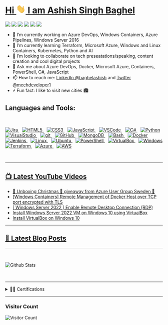 # [Hi <img width="30px" src="https://raw.githubusercontent.com/ABSphreak/ABSphreak/master/gifs/Hi.gif"> I am Ashish Singh Baghel][website]

[<img height="30" src="https://img.shields.io/badge/linkedin-blue.svg?&style=for-the-badge&logo=linkedin" />][linkedIn]
[<img height="30" src="https://img.shields.io/badge/Medium-12100E?style=for-the-badge&logo=medium&logoColor=white" />][medium]
[<img height="30" src="https://img.shields.io/youtube/channel/subscribers/UCJ7uLE5xaKA7qScKSX5Z_mw?label=YouTube&logo=youtube&logoColor=red&style=for-the-badge">][youtube]
[<img height="30" src="https://img.shields.io/twitter/follow/mechdeveloper?logo=twitter&style=for-the-badge" />][twitter]
[<img height="30" src="https://img.shields.io/twitch/status/ashishsinghbaghel?logo=twitch&style=for-the-badge" />][twitch]
[<img height="30" src="https://img.shields.io/github/followers/mechdeveloper?label=Github&logo=github&style=for-the-badge" />][github]

- 🔭 I’m currently working on Azure DevOps, Windows Containers, Azure Pipelines, Windows Server 2016
- 🌱 I’m currently learning Terraform, Microsoft Azure, Windows and Linux Containers, Kubernetes, Python and AI
- 👯 I’m looking to collaborate on tech preseatations/speaking, content creation and cool digital projects
- 💬 Ask me about Azure DevOps, Docker, Microsoft Azure, Containers, PowerShell, C#, JavaScript
- 📫 How to reach me: [LinkedIn @baghelashish][linkedin] and [Twitter @mechdeveloper1][twitter]
- ⚡ Fun fact: I like to visit new cities 🏙

## Languages and Tools:
<br>
<p align="left">
  <a style="padding-right:10px;" target="blank" href="https://www.atlassian.com/software/jira"> 
    <img width="40" height="40" alt="Jira" src="https://img.icons8.com/color/72/jira.png" />
  </a>
  <a style="padding-right:10px;" target="blank" href="https://developer.mozilla.org/en-US/docs/Glossary/HTML5">
    <img width="40" height="40" alt="HTML5" src="https://img.icons8.com/color/72/html-5--v1.png" />
  </a>
  <a style="padding-right:10px;" target="blank" href="https://developer.mozilla.org/en-US/docs/Web/CSS">
    <img width="40" height="40" alt="CSS3" src="https://img.icons8.com/color/72/css3.png" />
  </a>
  <a style="padding-right:10px;" target="blank" href="https://developer.mozilla.org/en-US/docs/Web/JavaScript">
    <img width="40" height="40" alt="JavaScript" src="https://img.icons8.com/color/72/javascript--v1.png" />
  </a>
  <a style="padding-right:10px;" target="blank" href="https://code.visualstudio.com/">
    <img width="40" height="40" alt="VSCode" src="https://img.icons8.com/fluency/72/visual-studio-code-2019.png" />
  </a>
  <a style="padding-right:10px;" target="blank" href="https://docs.microsoft.com/en-us/dotnet/csharp/">
    <img width="40" height="40" alt="C#" src="https://img.icons8.com/color/72/c-sharp-logo.png" />  
  </a>
  <a style="padding-right:10px;" target="blank" href="https://www.python.org/">
    <img width="40" height="40" alt="Python" src="https://img.icons8.com/fluency/72/python.png" />
  </a>
  <a style="padding-right:10px;" target="blank" href="https://visualstudio.microsoft.com/vs/">    
    <img width="40" height="40" alt="VisualStudio" src="https://img.icons8.com/fluency/72/visual-studio.png" />
  </a>
  <a style="padding-right:10px;" target="blank" href="https://git-scm.com/">
    <img width="40" height="40" alt="git" src="https://img.icons8.com/color/72/git.png" />
  </a>
  <a style="padding-right:10px;" target="blank" href="https://github.com/">
    <img width="40" height="40" alt="GitHub" src="https://img.icons8.com/color/72/github--v1.png" />
  </a>
  <a style="padding-right:10px;" target="blank" href="https://www.mongodb.com/">
    <img width="40" height="40" alt="MongoDB" src="https://img.icons8.com/color/72/mongodb.png" />
  </a>
  <a style="padding-right:10px;" target="blank" href="https://www.gnu.org/software/bash/">
    <img width="40" height="40" alt="Bash" src="https://img.icons8.com/plasticine/2x/bash.png" />
  </a>
  <a style="padding-right:10px;" target="blank" href="https://docs.docker.com/">
    <img width="40" height="40" alt="Docker" src="https://img.icons8.com/fluency/72/docker.png" />
  </a>
  <a style="padding-right:10px;" target="blank" href="https://www.jenkins.io/doc/">
    <img width="40" height="40" alt="Jenkins" src="https://img.icons8.com/color/72/jenkins.png" />
  </a>
  <a style="padding-right:10px;" target="blank" href="https://docs.kernel.org/">
    <img width="40" height="40" alt="Linux" src="https://img.icons8.com/color/72/linux--v1.png" />
  </a>
  <a style="padding-right:10px;" target="blank" href="https://ubuntu.com/server/docs">
    <img width="40" height="40" alt="Ubuntu" src="https://img.icons8.com/color/72/ubuntu--v1.png" />
  </a>
  <a style="padding-right:10px;" target="blank" href="https://docs.microsoft.com/en-us/powershell/">
    <img width="40" height="40" alt="PowerShell" src="https://img.icons8.com/color/72/powershell.png" />
  </a>
  <a style="padding-right:10px;" target="blank" href="https://www.virtualbox.org/">
    <img width="40" height="40" alt="VirtualBox" src="https://img.icons8.com/color/72/virtualbox.png" />
  </a>
  <a style="padding-right:10px;" target="blank" href="https://www.microsoft.com/en-us/windows/windows-11">
    <img width="40" height="40" alt="Windows" src="https://img.icons8.com/fluency/72/windows-10.png" />
  </a>
  <a style="padding-right:10px;" target="blank" href="https://www.terraform.io/">
    <img width="40" height="40" alt="Terraform" src="https://img.icons8.com/fluency/72/terraform.png" />
  </a>
  <a style="padding-right:10px;" target="blank" href="https://docs.microsoft.com/en-us/azure/">
    <img width="40" height="40" alt="Azure" src="https://img.icons8.com/fluency/72/azure-1.png" />
  </a>
  <a style="padding-right:10px;" target="blank" href="https://aws.amazon.com/what-is-aws/">
    <img width="40" height="40" alt="AWS" src="https://img.icons8.com/color/72/amazon-web-services.png" />
  </a>
</p>
<br>

---
## [📺 Latest YouTube Videos][youtube]

<!-- YOUTUBE:START -->
- [🎁 Unboxing Christmas 🎄 giveaway from Azure User Group Sweden 🤩](https://www.youtube.com/watch?v=53VA5r4vmr8)
- [[Windows Containers] Remote Management of Docker Host over TCP port encrypted with TLS](https://www.youtube.com/watch?v=JZXtYTILxIQ)
- [[ Windows Server 2022 ] Enable Remote Desktop Connection &lpar;RDP&rpar;](https://www.youtube.com/watch?v=JTRD5i8RN0s)
- [Install Windows Server 2022 VM on Windows 10 using VirtualBox](https://www.youtube.com/watch?v=isBTdCFU9I4)
- [Install VirtualBox on Windows 10](https://www.youtube.com/watch?v=HEeauulImhI)
<!-- YOUTUBE:END -->

---
## [📕 Latest Blog Posts][blog]

<!-- BLOG-POST-LIST:START -->
<!-- BLOG-POST-LIST:END -->

---
<br>
  <div align="left">
    <!-- <p> 
      <img alt="Most Used Languages" src="https://github-readme-stats.vercel.app/api/top-langs?username=mechdeveloper&show_icons=true&locale=en&layout=compact&theme=tokyonight" /> 
    </p>
    <p>
      <img alt="Streak Status" src="https://github-readme-streak-stats.herokuapp.com/?user=mechdeveloper&theme=tokyonight" />
    </p> -->
    <p> 
      <img alt="Github Stats" src="https://github-readme-stats.vercel.app/api?username=mechdeveloper&show_icons=true&theme=tokyonight" /> 
    </p>
  </div>
<br>

---
<details> <summary>👨‍🎓 Certifications</summary>
  <br>
  <p align="center">
    <a target="blank" href="https://www.credly.com/badges/d8659ac1-311c-4413-a7f4-1fc950ad9a00/public_url">
      <img width="120" height="120" alt="AzureFundamentals" src="https://images.credly.com/size/340x340/images/be8fcaeb-c769-4858-b567-ffaaa73ce8cf/image.png" />
    </a>
    <a target="blank" href="https://www.credly.com/badges/22c23efc-20b2-41aa-b723-ef6d4b0d5e1a/public_url">
      <img width="120" height="120" alt="AzureAdministrator" src="https://images.credly.com/size/340x340/images/336eebfc-0ac3-4553-9a67-b402f491f185/azure-administrator-associate-600x600.png" />
    </a>
    <a target="blank" href="https://www.credly.com/badges/ccc57c1c-8cc7-4dc6-9522-b06cd9c7b0c1/public_url">
      <img width="120" height="120" alt="AzureSolutionsArchitect" src="https://images.credly.com/size/340x340/images/987adb7e-49be-4e24-b67e-55986bd3fe66/azure-solutions-architect-expert-600x600.png" />
    </a>
    <a target="blank" href="https://www.credly.com/badges/4d52e7de-fed4-4524-a909-372776c3b7b9/public_url">
      <img width="120" height="120" alt="ProgrammingInC#" src="https://images.credly.com/size/340x340/images/78e39333-d0db-4931-b231-13bdb37040cc/Programming_in_C_23-01.png" />
    </a>
    <a target="blank" href="https://www.credly.com/badges/73d2bf83-2e25-4948-93eb-cbc93fb44e70/public_url">
      <img width="120" height="120" alt="ProgrammingInHTML5WithJavaScriptAndCSS3" src="https://images.credly.com/size/340x340/images/84f513e4-256d-4aa0-a29d-973bcb39d87a/Programming_in_HTML5_with_JavaScript_and_Css3-01.png" />
    </a>
  </p>
  <br>
</details>

---
### Visitor Count
![Visitor Count](https://profile-counter.glitch.me/{mechdeveloper}/count.svg)

[website]:  https://techhackswithash.com
[blog]:     https://blog.techhackswithash.com
[medium]:   https://medium.com/@mechdeveloper
[youtube]:  https://www.youtube.com/channel/UCJ7uLE5xaKA7qScKSX5Z_mw
[twitch]:   https://www.twitch.tv/ashishsinghbaghel
[linkedin]: https://www.linkedin.com/in/baghelashish/
[twitter]:  https://twitter.com/mechDeveloper1
[facebook]: https://www.facebook.com/mechboyash
[github]:   https://github.com/mechdeveloper
